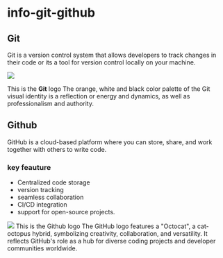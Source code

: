 # info-git-github

## Git
Git is a version control system that allows developers to track changes in their code or its a tool for version control locally on your machine.


<img src="https://cdn.iconscout.com/icon/free/png-256/free-git-logo-icon-download-in-svg-png-gif-file-formats--wordmark-programming-langugae-language-pack-logos-icons-1175220.png" > 

This is the **Git** logo
The orange, white and black color palette of the Git visual identity is a reflection or energy and dynamics, as well as professionalism and authority.

## Github 
GitHub is a cloud-based platform where you can store, share, and work together with others to write code.
### key feauture
* Centralized code storage
* version tracking
* seamless collaboration
* CI/CD integration
* support for open-source projects.
<img src="https://seeklogo.com/images/G/github-logo-2E3852456C-seeklogo.com.png" >
This is the Github logo
The GitHub logo features a "Octocat", a cat-octopus hybrid, symbolizing creativity, collaboration, and versatility. It reflects GitHub's role as a hub for diverse coding projects and developer communities worldwide.
